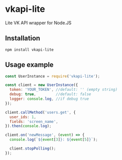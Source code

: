# vkapi-lite
Lite VK API wrapper for Node.JS

## Installation
```
npm install vkapi-lite
```

## Usage example
```javascript
const UserInstance = require('vkapi-lite');

const client = new UserInstance({
  token: 'YOUR_TOKEN', //default: '' (empty string)
  debug: true,         //default: false
  logger: console.log, //if debug true
});

client.callMethod('users.get', {
  user_ids: 1,
  fields: 'screen_name',
}).then(console.log);

client.on('newMessage', (event) => {
  console.log(`${event[3]}: ${event[5]}`);

  client.stopPolling();
});
```
